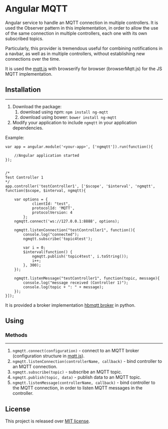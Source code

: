 # Angular MQTT

Angular service to handle an MQTT connection in multiple controllers. It is used the Observer pattern in this implementation, in order to allow the use of the same connection in multiple controllers, each one with its own subscribed topics.

Particularly, this provider is tremendous useful for combining notifications in a navbar, as well as in multiple controllers, without establishing new connections over the time.

It is used the [mqtt.js](https://github.com/mqttjs/MQTT.js) with browserify for browser (browserMqtt.js) for the JS MQTT implementation.

## Installation

------------
1. Download the package:
   1. download using npm: `npm install ng-mqtt`
   1. download using bower: `bower install ng-mqtt`
1. Modify your application to include `ngmqtt` in your application dependencies.

Example:

```
var app = angular.module('<your-app>', ['ngmqtt']).run(function(){

	//Angular application started
});


/*
Test Controller 1
*/
app.controller('testController1', ['$scope', '$interval', 'ngmqtt', function($scope, $interval, ngmqtt){

	var options = {
            clientId: "test",
            protocolId: 'MQTT',
            protocolVersion: 4
        };
	ngmqtt.connect('ws://127.0.0.1:8888', options);
	
	ngmqtt.listenConnection("testController1", function(){
		console.log("connected");
		ngmqtt.subscribe('topic4test');

		var i = 0;
		$interval(function() {
			ngmqtt.publish('topic4test', i.toString());
			i++;
		}, 300);
	});

	ngmqtt.listenMessage("testController1", function(topic, message){
		console.log("message received (Controller 1)");
		console.log(topic + ": " + message);
	});
}]);

```

It is provided a broker implementation [hbmqtt broker](https://github.com/beerfactory/hbmqtt/) in python.

## Using

### Methods
------------
1. `ngmqtt.connect(configuration)`    - connect to an MQTT broker (configuration structure in [mqtt.js](https://github.com/mqttjs/MQTT.js)).
1. `ngmqtt.listenConnection(controllerName, callback)`    - bind controller to an MQTT connection.
1. `ngmqtt.subscribe(topic)`    - subscribe an MQTT topic.
1. `ngmqtt.publish(topic, data)`    - publish data to an MQTT topic.
1. `ngmqtt.listenMessage(controllerName, callback)`    - bind controller to the MQTT connection, in order to listen MQTT messages in the controller.

## License

This project is released over [MIT license](http://opensource.org/licenses/MIT).
